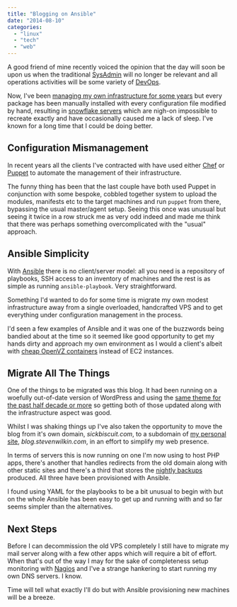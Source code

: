 ```yaml
---
title: "Blogging on Ansible"
date: "2014-08-10"
categories: 
  - "linux"
  - "tech"
  - "web"
---
```


A good friend of mine recently voiced the opinion that the day will soon be upon us when the traditional [SysAdmin](http://en.wikipedia.org/wiki/System_administrator) will no longer be relevant and all operations activities will be some variety of [DevOps](http://en.wikipedia.org/wiki/DevOps).

Now, I've been [managing my own infrastructure for some years](/2006/06/21/postfixed/) but every package has been manually installed with every configuration file modified by hand, resulting in [snowflake servers](http://martinfowler.com/bliki/SnowflakeServer.html) which are nigh-on impossible to recreate exactly and have occasionally caused me a lack of sleep. I've known for a long time that I could be doing better.

## Configuration Mismanagement

In recent years all the clients I've contracted with have used either [Chef](http://www.getchef.com/) or [Puppet](http://puppetlabs.com/) to automate the management of their infrastructure.

The funny thing has been that the last couple have both used Puppet in conjunction with some bespoke, cobbled together system to upload the modules, manifests etc to the target machines and run `puppet` from there, bypassing the usual master/agent setup. Seeing this once was unusual but seeing it twice in a row struck me as very odd indeed and made me think that there was perhaps something overcomplicated with the "usual" approach.

## Ansible Simplicity

With [Ansible](http://docs.ansible.com) there is no client/server model: all you need is a repository of playbooks, SSH access to an inventory of machines and the rest is as simple as running `ansible-playbook`. Very straightforward.

Something I'd wanted to do for some time is migrate my own modest infrastructure away from a single overloaded, handcrafted VPS and to get everything under configuration management in the process.

I'd seen a few examples of Ansible and it was one of the buzzwords being bandied about at the time so it seemed like good opportunity to get my hands dirty and approach my own environment as I would a client's albeit with [cheap OpenVZ containers](http://lowendbox.com) instead of EC2 instances.

## Migrate All The Things

One of the things to be migrated was this blog. It had been running on a woefully out-of-date version of WordPress and using the [same theme for the past half decade or more](/2008/02/28/new-site-theme-at-last/) so getting both of those updated along with the infrastructure aspect was good.

Whilst I was shaking things up I've also taken the opportunity to move the blog from it's own domain, _sickbiscuit.com_, to a subdomain of [my personal site](http://stevenwilkin.com), _blog.stevenwilkin.com_, in an effort to simplify my web presence.

In terms of servers this is now running on one I'm now using to host PHP apps, there's another that handles redirects from the old domain along with other static sites and there's a third that stores the [nightly backups](/2010/01/04/mysql-database-backup-with-remote-storage/) produced. All three have been provisioned with Ansible.

I found using YAML for the playbooks to be a bit unusual to begin with but on the whole Ansible has been easy to get up and running with and so far seems simpler than the alternatives.

## Next Steps

Before I can decommission the old VPS completely I still have to migrate my mail server along with a few other apps which will require a bit of effort. When that's out of the way I may for the sake of completeness setup monitoring with [Nagios](http://www.nagios.org/) and I've a strange hankering to start running my own DNS servers. I know.

Time will tell what exactly I'll do but with Ansible provisioning new machines will be a breeze.

